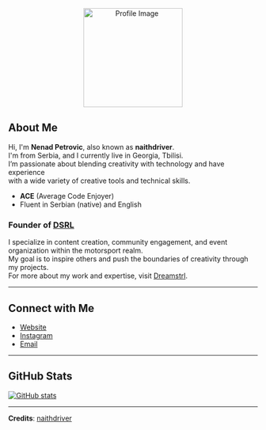 <div align="center">
    <a href="https://naithdriver.com">
        <img src="https://imgur.com/zPJYzd8.png" alt="Profile Image" width="200" />
    </a>
</div>

## About Me
Hi, I'm **Nenad Petrovic**, also known as **naithdriver**. </br> I'm from Serbia, and I currently live in Georgia, Tbilisi. </br> I’m passionate about blending creativity with technology and have experience </br> with a wide variety of creative tools and technical skills.

- **ACE** (Average Code Enjoyer)
- Fluent in Serbian (native) and English

### Founder of [DSRL](https://dreamstrl.com)
    
I specialize in content creation, community engagement, and event organization within the motorsport realm. </br> My goal is to inspire others and push the boundaries of creativity through my projects. </br> For more about my work and expertise, visit [Dreamstrl](https://dreamstrl.com).

---

## Connect with Me
- [Website](https://naithdriver.com)
- [Instagram](https://instagram.com/naithdriver)
- [Email](mailto:contact@naithdriver.com)

---

## GitHub Stats
[![GitHub stats](https://github-readme-stats.vercel.app/api?username=naithdriver&show_icons=true&theme=transparent)](https://github.com/naithdriver)

---
**Credits**: [naithdriver](https://github.com/naithdriver)
